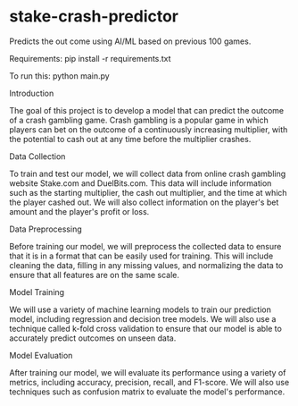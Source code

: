 # stake-crash-predictor
Predicts the out come using AI/ML based on previous 100 games.

Requirements:
pip install -r requirements.txt

To run this:
python main.py

Introduction

The goal of this project is to develop a model that can predict the outcome of a crash gambling game. Crash gambling is a popular game in which players can bet on the outcome of a continuously increasing multiplier, with the potential to cash out at any time before the multiplier crashes.

Data Collection

To train and test our model, we will collect data from online crash gambling website Stake.com and DuelBits.com. This data will include information such as the starting multiplier, the cash out multiplier, and the time at which the player cashed out. We will also collect information on the player's bet amount and the player's profit or loss.

Data Preprocessing

Before training our model, we will preprocess the collected data to ensure that it is in a format that can be easily used for training. This will include cleaning the data, filling in any missing values, and normalizing the data to ensure that all features are on the same scale.

Model Training

We will use a variety of machine learning models to train our prediction model, including regression and decision tree models. We will also use a technique called k-fold cross validation to ensure that our model is able to accurately predict outcomes on unseen data.

Model Evaluation

After training our model, we will evaluate its performance using a variety of metrics, including accuracy, precision, recall, and F1-score. We will also use techniques such as confusion matrix to evaluate the model's performance.
